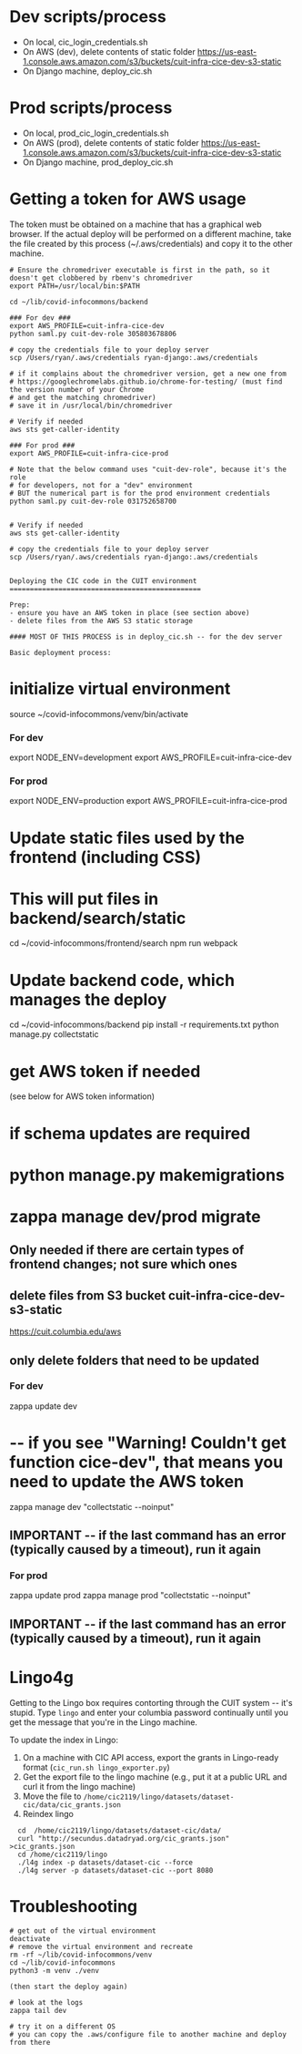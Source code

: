 
Dev scripts/process
======================

- On local, cic_login_credentials.sh
- On AWS (dev), delete contents of static folder https://us-east-1.console.aws.amazon.com/s3/buckets/cuit-infra-cice-dev-s3-static
- On Django machine, deploy_cic.sh



Prod scripts/process
======================

- On local, prod_cic_login_credentials.sh
- On AWS (prod), delete contents of static folder https://us-east-1.console.aws.amazon.com/s3/buckets/cuit-infra-cice-dev-s3-static
- On Django machine, prod_deploy_cic.sh


Getting a token for AWS usage
=============================

The token must be obtained on a machine that has a graphical web browser. If the
actual deploy will be performed on a different machine, take the file created by
this process (~/.aws/credentials) and copy it to the other machine.

```
# Ensure the chromedriver executable is first in the path, so it doesn't get clobbered by rbenv's chromedriver
export PATH=/usr/local/bin:$PATH

cd ~/lib/covid-infocommons/backend

### For dev ###
export AWS_PROFILE=cuit-infra-cice-dev
python saml.py cuit-dev-role 305803678806

# copy the credentials file to your deploy server
scp /Users/ryan/.aws/credentials ryan-django:.aws/credentials

# if it complains about the chromedriver version, get a new one from
# https://googlechromelabs.github.io/chrome-for-testing/ (must find the version number of your Chrome
# and get the matching chromedriver)
# save it in /usr/local/bin/chromedriver

# Verify if needed
aws sts get-caller-identity

### For prod ###
export AWS_PROFILE=cuit-infra-cice-prod

# Note that the below command uses "cuit-dev-role", because it's the role
# for developers, not for a "dev" environment
# BUT the numerical part is for the prod environment credentials
python saml.py cuit-dev-role 031752658700


# Verify if needed
aws sts get-caller-identity

# copy the credentials file to your deploy server
scp /Users/ryan/.aws/credentials ryan-django:.aws/credentials


Deploying the CIC code in the CUIT environment
===============================================

Prep:
- ensure you have an AWS token in place (see section above)
- delete files from the AWS S3 static storage

#### MOST OF THIS PROCESS is in deploy_cic.sh -- for the dev server

Basic deployment process:
```
# initialize virtual environment
source ~/covid-infocommons/venv/bin/activate 

### For dev ###
export NODE_ENV=development
export AWS_PROFILE=cuit-infra-cice-dev

### For prod ###
export NODE_ENV=production
export AWS_PROFILE=cuit-infra-cice-prod

# Update static files used by the frontend (including CSS)
# This will put files in backend/search/static
cd ~/covid-infocommons/frontend/search
npm run webpack

# Update backend code, which manages the deploy
cd ~/covid-infocommons/backend
pip install -r requirements.txt
python manage.py collectstatic

# get AWS token if needed
(see below for AWS token information)

# if schema updates are required
# python manage.py makemigrations
# zappa manage dev/prod migrate
 
## Only needed if there are certain types of frontend changes; not sure which ones
## delete files from S3 bucket cuit-infra-cice-dev-s3-static
https://cuit.columbia.edu/aws

## only delete folders that need to be updated

### For dev ###
zappa update dev
# -- if you see "Warning! Couldn't get function cice-dev", that means you need to update the AWS token
zappa manage dev "collectstatic --noinput"
## IMPORTANT -- if the last command has an error (typically caused by a timeout), run it again

### For prod ###
zappa update prod
zappa manage prod "collectstatic --noinput"
## IMPORTANT -- if the last command has an error (typically caused by a timeout), run it again


Lingo4g
=========

Getting to the Lingo box requires contorting through the CUIT system
-- it's stupid. Type `lingo` and enter your columbia password
continually until you get the message that you're in the  Lingo
machine.

To update the index in Lingo:
1. On a machine with CIC API access, export the grants in Lingo-ready
   format (`cic_run.sh lingo_exporter.py`)
2. Get the export file to the lingo machine (e.g., put it at a public
   URL and curl it from the lingo machine)
3. Move the file to `/home/cic2119/lingo/datasets/dataset-cic/data/cic_grants.json`
4. Reindex lingo
```
  cd  /home/cic2119/lingo/datasets/dataset-cic/data/
  curl "http://secundus.datadryad.org/cic_grants.json" >cic_grants.json
  cd /home/cic2119/lingo
  ./l4g index -p datasets/dataset-cic --force
  ./l4g server -p datasets/dataset-cic --port 8080
```


Troubleshooting
===============

```
# get out of the virtual environment
deactivate
# remove the virtual environment and recreate
rm -rf ~/lib/covid-infocommons/venv
cd ~/lib/covid-infocommons
python3 -m venv ./venv

(then start the deploy again)

# look at the logs
zappa tail dev

# try it on a different OS
# you can copy the .aws/configure file to another machine and deploy from there
```


